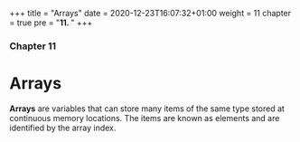 +++
title = "Arrays"
date = 2020-12-23T16:07:32+01:00
weight = 11
chapter = true
pre = "<b>11. </b>"
+++

### Chapter 11
# Arrays

**Arrays** are variables that can store many items of the same type stored at continuous memory locations. The items are known as elements and are  identified by the array index.